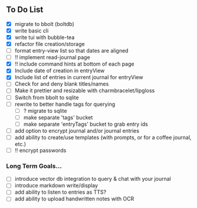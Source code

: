 ## To Do List
- [x] migrate to bbolt (boltdb)
- [x] write basic cli
- [x] write tui with bubble-tea
- [x] refactor file creation/storage
- [ ] format entry-view list so that dates are aligned
- [ ] !! implement read-journal page
- [x] !! include command hints at bottom of each page
- [x] Include date of creation in entryView
- [x] Include list of entries in current journal for entryView
- [ ] Check for and deny blank titles/names
- [ ] Make it prettier and resizable with charmbracelet/lipgloss
- [ ] Switch from bbolt to sqlite
- [ ] rewrite to better handle tags for querying
	- [ ] ? migrate to sqlite
	- [ ] make separate 'tags' bucket
	- [ ] make separate 'entryTags' bucket to grab entry ids
- [ ] add option to encrypt journal and/or journal entries
- [ ] add ability to create/use templates (with prompts, or for a coffee journal, etc.)
- [ ] !! encrypt passwords

### Long Term Goals...
- [ ] introduce vector db integration to query & chat with your journal
- [ ] introduce markdown write/display
- [ ] add ability to listen to entries as TTS?
- [ ] add ability to upload handwritten notes with OCR
